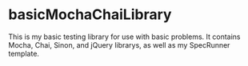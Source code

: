 # basicMochaChaiLibrary
This is my basic testing library for use with basic problems. It contains Mocha, Chai, Sinon, and jQuery librarys, as well as my SpecRunner template.
